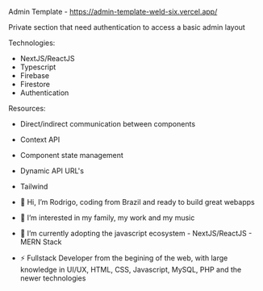 Admin Template - https://admin-template-weld-six.vercel.app/

Private section that need authentication to access a basic admin layout

Technologies:
- NextJS/ReactJS
- Typescript
- Firebase
- Firestore
- Authentication

Resources:
- Direct/indirect communication between components
- Context API
- Component state management
- Dynamic API URL's
- Tailwind


- 👋 Hi, I’m Rodrigo, coding from Brazil and ready to build great webapps
- 👀 I’m interested in my family, my work and my music
- 🌱 I’m currently adopting the javascript ecosystem - NextJS/ReactJS - MERN Stack
- ⚡ Fullstack Developer from the begining of the web, with large knowledge in UI/UX, HTML, CSS, Javascript, MySQL, PHP and the newer technologies